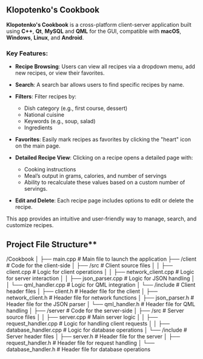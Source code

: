 ## Klopotenko's Cookbook

**Klopotenko's Cookbook** is a cross-platform client-server application built using **C++**, **Qt**, **MySQL** and **QML** for the GUI, compatible with **macOS**, **Windows**, **Linux**, and **Android**.

### Key Features:

- **Recipe Browsing**: Users can view all recipes via a dropdown menu, add new recipes, or view their favorites.

- **Search**: A search bar allows users to find specific recipes by name.

- **Filters**: Filter recipes by:
  - Dish category (e.g., first course, dessert)
  - National cuisine
  - Keywords (e.g., soup, salad)
  - Ingredients

- **Favorites**: Easily mark recipes as favorites by clicking the "heart" icon on the main page.

- **Detailed Recipe View**: Clicking on a recipe opens a detailed page with:
  - Cooking instructions
  - Meal’s output in grams, calories, and number of servings
  - Ability to recalculate these values based on a custom number of servings.

- **Edit and Delete**: Each recipe page includes options to edit or delete the recipe.

This app provides an intuitive and user-friendly way to manage, search, and customize recipes.

## Project File Structure**

/Cookbook │ ├── main.cpp # Main file to launch the application ├── /client # Code for the client-side │ ├── /src # Client source files │ │ ├── client.cpp # Logic for client operations │ │ ├── network_client.cpp # Logic for server interaction │ │ ├── json_parser.cpp # Logic for JSON handling │ │ └── qml_handler.cpp # Logic for QML integration │ └── /include # Client header files │ ├── client.h # Header file for the client │ ├── network_client.h # Header file for network functions │ ├── json_parser.h # Header file for the JSON parser │ └── qml_handler.h # Header file for QML handling │ ├── /server # Code for the server-side │ ├── /src # Server source files │ │ ├── server.cpp # Main server logic │ │ ├── request_handler.cpp # Logic for handling client requests │ │ ├── database_handler.cpp # Logic for database operations │ └── /include # Server header files │ ├── server.h # Header file for the server │ ├── request_handler.h # Header file for request handling │ └── database_handler.h # Header file for database operations


